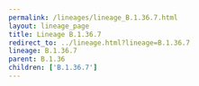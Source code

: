 ```yaml
---
permalink: /lineages/lineage_B.1.36.7.html
layout: lineage_page
title: Lineage B.1.36.7
redirect_to: ../lineage.html?lineage=B.1.36.7
lineage: B.1.36.7
parent: B.1.36
children: ['B.1.36.7']
---
```


